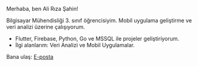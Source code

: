 Merhaba, ben Ali Rıza Şahin!

Bilgisayar Mühendisliği 3. sınıf öğrencisiyim. Mobil uygulama geliştirme ve veri analizi üzerine çalışıyorum.

- Flutter, Firebase, Python, Go ve MSSQL ile projeler geliştiriyorum.
- İlgi alanlarım: Veri Analizi ve Mobil Uygulamalar.

Bana ulaş: [E-posta](sahinaliriza888@gmail.com)
